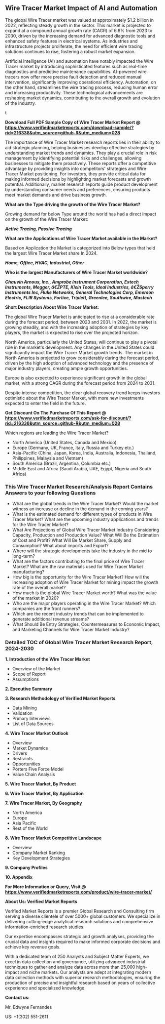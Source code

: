<h2>Wire Tracer Market Impact of AI and Automation</h2><p>The global Wire Tracer market was valued at approximately $1.2 billion in 2022, reflecting steady growth in the sector. This market is projected to expand at a compound annual growth rate (CAGR) of 6.8% from 2023 to 2030, driven by the increasing demand for advanced diagnostic tools and enhanced safety features in electrical systems. As industries and infrastructure projects proliferate, the need for efficient wire tracing solutions continues to rise, fostering a robust market expansion.</p><p>Artificial Intelligence (AI) and automation have notably impacted the Wire Tracer market by introducing sophisticated features such as real-time diagnostics and predictive maintenance capabilities. AI-powered wire tracers now offer more precise fault detection and reduced manual intervention, significantly improving operational efficiency. Automation, on the other hand, streamlines the wire tracing process, reducing human error and increasing productivity. These technological advancements are reshaping market dynamics, contributing to the overall growth and evolution of the industry.</p>t</p><p id="" class=""><strong>Download Full PDF Sample Copy of Wire Tracer Market Report @ <a href="https://www.verifiedmarketreports.com/download-sample/?rid=216338&utm_source=github-R&utm_medium=028" target="_blank">https://www.verifiedmarketreports.com/download-sample/?rid=216338&utm_source=github-R&utm_medium=028</a></strong></p><p>The importance of&nbsp;Wire Tracer Market research reports lies in their ability to aid strategic planning, helping businesses develop effective strategies by understanding market trends and dynamics. They play a crucial role in risk management by identifying potential risks and challenges, allowing businesses to mitigate them proactively. These reports offer a competitive advantage by providing insights into competitors' strategies and Wire Tracer Market positioning. For investors, they provide critical data for making informed decisions by highlighting market forecasts and growth potential. Additionally, market research reports guide product development by understanding consumer needs and preferences, ensuring products meet market demands and drive business growth.</p><p><strong>What are the&nbsp;Type driving the growth of the Wire Tracer Market?</strong></p><p id="" class="">Growing demand for below Type around the world has had a direct impact on the growth of the Wire Tracer Market:</p><em><strong>Active Tracing, Passive Tracing</strong></em></p><strong>What are the&nbsp;Applications&nbsp;of Wire Tracer Market available in the Market?</strong></p><p id="" class="">Based on Application the Market is categorized into Below types that held the largest Wire Tracer Market share In 2024.</p><em><strong>Home, Office, HVAC, Industrial, Other</strong></em></p><strong>Who is the largest Manufacturers of Wire Tracer Market worldwide?</strong></p><p><em><strong>Chauvin Arnoux, Inc., Amprobe Instrument Corporation, Extech Instruments, Megger, â€ŽPTE, Klein Tools, Ideal Industries, â€ŽSperry Instruments Inc, Fluke Networks, General Technologies Corp, Emerson Electric, FLIR Systems, Fortive, Triplett, Greenlee, Southwire, Mastech</strong></em></p><p id="" class=""><strong>Short Description About Wire Tracer Market:</strong></p><p>The global Wire Tracer Market is anticipated to rise at a considerable rate during the forecast period, between 2023 and 2031. In 2022, the market is growing steadily, and with the increasing adoption of strategies by key players, the market is expected to rise over the projected horizon.</p><p>North America, particularly the United States, will continue to play a pivotal role in the market's development. Any changes in the United States could significantly impact the Wire Tracer Market growth trends. The market in North America is projected to grow considerably during the forecast period, driven by the high adoption of advanced technology and the presence of major industry players, creating ample growth opportunities.</p><p>Europe is also expected to experience significant growth in the global market, with a strong CAGR during the forecast period from 2024 to 2031.</p><p>Despite intense competition, the clear global recovery trend keeps investors optimistic about the Wire Tracer Market, with more new investments expected to enter the field in the future.</p><p id="" class=""><strong>Get Discount On The Purchase Of This Report @ <a href="https://www.verifiedmarketreports.com/ask-for-discount/?rid=216338&utm_source=github-R&utm_medium=028" target="_blank">https://www.verifiedmarketreports.com/ask-for-discount/?rid=216338&utm_source=github-R&utm_medium=028</a></strong></p>Which regions are leading the Wire Tracer Market?</p><ul><li>North America (United States, Canada and Mexico)</li><li>Europe (Germany, UK, France, Italy, Russia and Turkey etc.)</li><li>Asia-Pacific (China, Japan, Korea, India, Australia, Indonesia, Thailand, Philippines, Malaysia and Vietnam)</li><li>South America (Brazil, Argentina, Columbia etc.)</li><li>Middle East and Africa (Saudi Arabia, UAE, Egypt, Nigeria and South Africa)</li></ul><h3 id="" class="">This Wire Tracer Market Research/Analysis Report Contains Answers to your following Questions</h3><ul><li>What are the global trends in the Wire Tracer Market? Would the market witness an increase or decline in the demand in the coming years?</li><li>What is the estimated demand for different types of products in Wire Tracer Market? What are the upcoming industry applications and trends for the Wire Tracer Market?</li><li>What Are Projections of Global Wire Tracer Market Industry Considering Capacity, Production and Production Value? What Will Be the Estimation of Cost and Profit? What Will Be Market Share, Supply and Consumption? What about imports and Export?</li><li>Where will the strategic developments take the industry in the mid to long-term?</li><li>What are the factors contributing to the final price of Wire Tracer Market? What are the raw materials used for Wire Tracer Market manufacturing?</li><li>How big is the opportunity for the Wire Tracer Market? How will the increasing adoption of Wire Tracer Market for mining impact the growth rate of the overall market?</li><li>How much is the global Wire Tracer Market worth? What was the value of the market In 2020?</li><li>Who are the major players operating in the Wire Tracer Market? Which companies are the front runners?</li><li>Which are the recent industry trends that can be implemented to generate additional revenue streams?</li><li>What Should Be Entry Strategies, Countermeasures to Economic Impact, and Marketing Channels for Wire Tracer Market Industry?</li></ul><h3 id="" class="">Detailed TOC of Global Wire Tracer Market Research Report, 2024-2030</h3><p id="" class=""><strong>1. Introduction of the Wire Tracer Market</strong></p><ul><li>Overview of the Market</li><li>Scope of Report</li><li>Assumptions</li></ul><p id="" class=""><strong>2. Executive Summary</strong></p><p id="" class=""><strong>3. Research Methodology of Verified Market Reports</strong></p><ul><li>Data Mining</li><li>Validation</li><li>Primary Interviews</li><li>List of Data Sources</li></ul><p id="" class=""><strong>4. Wire Tracer Market Outlook</strong></p><ul><li>Overview</li><li>Market Dynamics</li><li>Drivers</li><li>Restraints</li><li>Opportunities</li><li>Porters Five Force Model</li><li>Value Chain Analysis</li></ul><p id="" class=""><strong>5. Wire Tracer Market, By Product</strong></p><p id="" class=""><strong>6. Wire Tracer Market, By Application</strong></p><p id="" class=""><strong>7. Wire Tracer Market, By Geography</strong></p><ul><li>North America</li><li>Europe</li><li>Asia Pacific</li><li>Rest of the World</li></ul><p id="" class=""><strong>8. Wire Tracer Market Competitive Landscape</strong></p><ul><li>Overview</li><li>Company Market Ranking</li><li>Key Development Strategies</li></ul><p id="" class=""><strong>9. Company Profiles</strong></p><p id="" class=""><strong>10. Appendix</strong></p><p id="" class=""><strong>For More Information or Query, Visit @ <a href="https://www.verifiedmarketreports.com/product/wire-tracer-market/" target="_blank">https://www.verifiedmarketreports.com/product/wire-tracer-market/</a></strong></p><p id="" class=""><strong>About Us: Verified Market Reports</strong></p><p id="" class="">Verified Market Reports is a premier Global Research and Consulting firm serving a diverse clientele of over 5000+ global customers. We specialize in delivering cutting-edge analytical research solutions and comprehensive information-enriched research studies.</p><p id="" class="">Our expertise encompasses strategic and growth analyses, providing the crucial data and insights required to make informed corporate decisions and achieve key revenue goals.</p><p id="" class="">With a dedicated team of 250 Analysts and Subject Matter Experts, we excel in data collection and governance, utilizing advanced industrial techniques to gather and analyze data across more than 25,000 high-impact and niche markets. Our analysts are adept at integrating modern data collection methods with superior research methodologies, ensuring the production of precise and insightful research based on years of collective experience and specialized knowledge.</p><p id="" class=""><strong>Contact us:</strong></p><p id="" class="">Mr. Edwyne Fernandes</p><p id="" class="">US: +1(302) 551-2611</p>